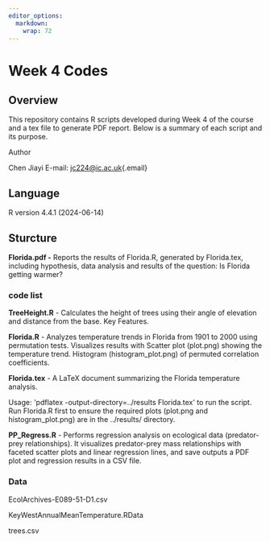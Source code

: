 ```yaml
---
editor_options: 
  markdown: 
    wrap: 72
---
```


# Week 4 Codes

## Overview

This repository contains R scripts developed during Week 4 of the course
and a tex file to generate PDF report. Below is a summary of each script
and its purpose.

Author

Chen Jiayi E-mail: [jc224\@ic.ac.uk](mailto:jc224@ic.ac.uk){.email}

## Language

R version 4.4.1 (2024-06-14)

## Sturcture

**Florida.pdf -** Reports the results of Florida.R, generated by
Florida.tex, including hypothesis, data analysis and results of the
question: Is Florida getting warmer?

### code list

**TreeHeight.R** - Calculates the height of trees using their angle of
elevation and distance from the base. Key Features.

**Florida.R** - Analyzes temperature trends in Florida from 1901 to 2000
using permutation tests. Visualizes results with Scatter plot (plot.png)
showing the temperature trend. Histogram (histogram_plot.png) of
permuted correlation coefficients.

**Florida.tex** - A LaTeX document summarizing the Florida temperature
analysis.

Usage: 'pdflatex -output-directory=../results Florida.tex' to run the
script. Run Florida.R first to ensure the required plots (plot.png and
histogram_plot.png) are in the ../results/ directory.

**PP_Regress.R** - Performs regression analysis on ecological data
(predator-prey relationships). It visualizes predator-prey mass
relationships with faceted scatter plots and linear regression lines,
and save outputs a PDF plot and regression results in a CSV file.

### Data

EcolArchives-E089-51-D1.csv

KeyWestAnnualMeanTemperature.RData

trees.csv
